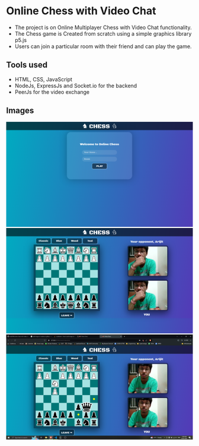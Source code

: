 
# Online Chess with Video Chat

- The project is on Online Multiplayer Chess with Video Chat functionality.
- The Chess game is Created from scratch using a simple graphics library p5.js
- Users can join a particular room with their friend and can play the game.

## Tools used
- HTML, CSS, JavaScript
- NodeJs, ExpressJs and Socket.io for the backend
- PeerJs for the video exchange

## Images
![](https://github.com/arijit200/online-chess-with-video-chat/blob/master/images/Screenshot%20(41).png)
![](https://github.com/arijit200/online-chess-with-video-chat/blob/master/images/Screenshot%20(43).png)
![](https://github.com/arijit200/online-chess-with-video-chat/blob/master/images/Screenshot%20(44).png)
